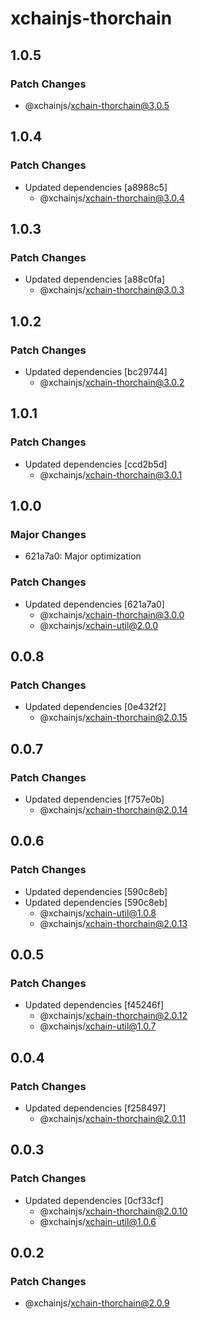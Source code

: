 # xchainjs-thorchain

## 1.0.5

### Patch Changes

- @xchainjs/xchain-thorchain@3.0.5

## 1.0.4

### Patch Changes

- Updated dependencies [a8988c5]
  - @xchainjs/xchain-thorchain@3.0.4

## 1.0.3

### Patch Changes

- Updated dependencies [a88c0fa]
  - @xchainjs/xchain-thorchain@3.0.3

## 1.0.2

### Patch Changes

- Updated dependencies [bc29744]
  - @xchainjs/xchain-thorchain@3.0.2

## 1.0.1

### Patch Changes

- Updated dependencies [ccd2b5d]
  - @xchainjs/xchain-thorchain@3.0.1

## 1.0.0

### Major Changes

- 621a7a0: Major optimization

### Patch Changes

- Updated dependencies [621a7a0]
  - @xchainjs/xchain-thorchain@3.0.0
  - @xchainjs/xchain-util@2.0.0

## 0.0.8

### Patch Changes

- Updated dependencies [0e432f2]
  - @xchainjs/xchain-thorchain@2.0.15

## 0.0.7

### Patch Changes

- Updated dependencies [f757e0b]
  - @xchainjs/xchain-thorchain@2.0.14

## 0.0.6

### Patch Changes

- Updated dependencies [590c8eb]
- Updated dependencies [590c8eb]
  - @xchainjs/xchain-util@1.0.8
  - @xchainjs/xchain-thorchain@2.0.13

## 0.0.5

### Patch Changes

- Updated dependencies [f45246f]
  - @xchainjs/xchain-thorchain@2.0.12
  - @xchainjs/xchain-util@1.0.7

## 0.0.4

### Patch Changes

- Updated dependencies [f258497]
  - @xchainjs/xchain-thorchain@2.0.11

## 0.0.3

### Patch Changes

- Updated dependencies [0cf33cf]
  - @xchainjs/xchain-thorchain@2.0.10
  - @xchainjs/xchain-util@1.0.6

## 0.0.2

### Patch Changes

- @xchainjs/xchain-thorchain@2.0.9
